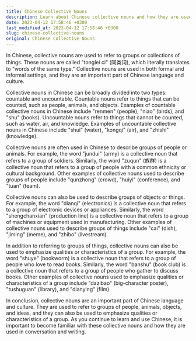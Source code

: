 ```yaml
---
title: Chinese Collective Nouns
description: Learn about Chinese collective nouns and how they are used in the language.
date: 2023-04-12 17:58:46 +0300
last_modified_at: 2023-04-12 17:58:46 +0300
slug: chinese-collective-nouns
original: Chinese Collective Nouns
---
```

In Chinese, collective nouns are used to refer to groups or collections of things. These nouns are called "tonglei ci" (同类词), which literally translates to "words of the same type." Collective nouns are used in both formal and informal settings, and they are an important part of Chinese language and culture.

Collective nouns in Chinese can be broadly divided into two types: countable and uncountable. Countable nouns refer to things that can be counted, such as people, animals, and objects. Examples of countable collective nouns in Chinese include "renmen" (people), "niao" (birds), and "shu" (books). Uncountable nouns refer to things that cannot be counted, such as water, air, and knowledge. Examples of uncountable collective nouns in Chinese include "shui" (water), "kongqi" (air), and "zhishi" (knowledge).

Collective nouns are often used in Chinese to describe groups of people or animals. For example, the word "jundui" (army) is a collective noun that refers to a group of soldiers. Similarly, the word "zuqun" (族群) is a collective noun that refers to a group of people with a common ethnicity or cultural background. Other examples of collective nouns used to describe groups of people include "qunzhong" (crowd), "huiyi" (conference), and "tuan" (team).

Collective nouns can also be used to describe groups of objects or things. For example, the word "dianqi" (electronics) is a collective noun that refers to a group of electronic devices or appliances. Similarly, the word "shengchanxian" (production line) is a collective noun that refers to a group of machines or equipment used in manufacturing. Other examples of collective nouns used to describe groups of things include "cai" (dish), "jiming" (meme), and "zhibo" (livestream).

In addition to referring to groups of things, collective nouns can also be used to emphasize qualities or characteristics of a group. For example, the word "shuye" (bookworm) is a collective noun that refers to a group of people who love to read books. Similarly, the word "banshu" (book club) is a collective noun that refers to a group of people who gather to discuss books. Other examples of collective nouns used to emphasize qualities or characteristics of a group include "dazibao" (big-character poster), "tushuguan" (library), and "dianying" (film).

In conclusion, collective nouns are an important part of Chinese language and culture. They are used to refer to groups of people, animals, objects, and ideas, and they can also be used to emphasize qualities or characteristics of a group. As you continue to learn and use Chinese, it is important to become familiar with these collective nouns and how they are used in conversation and writing.